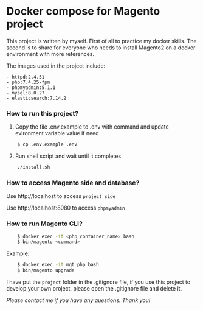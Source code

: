# Docker compose for Magento project

This project is written by myself. First of all to practice my docker skills. The second is to share for everyone who needs to install Magento2 on a docker environment with more references.

The images used in the project include:

    - httpd:2.4.51
    - php:7.4.25-fpm
    - phpmyadmin:5.1.1
    - mysql:8.0.27
    - elasticsearch:7.14.2

### How to run this project?
1. Copy the file .env.example to .env with command and update evironment variable value if need
```sh
    $ cp .env.example .env
```

2. Run shell script and wait until it completes
```sh
    ./install.sh
```

### How to access Magento side and database?
Use http://localhost to access `project side`

Use http://localhost:8080 to access `phpmyadmin`

### How to run Magento CLI?
```sh
    $ docker exec -it <php_container_name> bash
    $ bin/magento <command>
```
Example:
```sh
    $ docker exec -it mgt_php bash
    $ bin/magento upgrade
```

I have put the `project` folder in the .gitignore file, if you use this project to develop your own project, please open the .gitignore file and delete it.

_Please contact me if you have any questions. Thank you!_